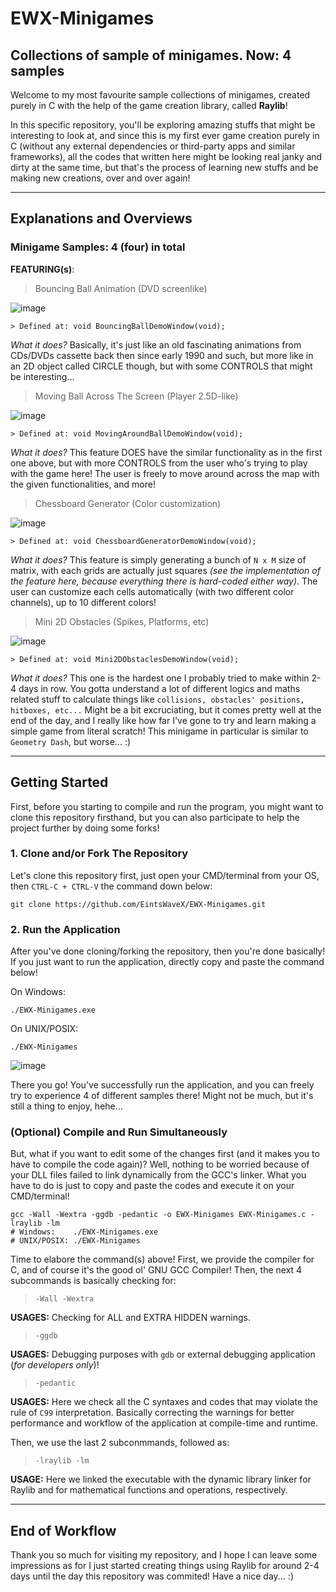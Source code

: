 # EWX-Minigames

## Collections of sample of minigames. Now: 4 samples

Welcome to my most favourite sample collections of minigames, created purely in C with the help of the game creation library, called **Raylib**!

In this specific repository, you'll be exploring amazing stuffs that might be interesting to look at, and since this is my first ever game creation purely in C (without any external dependencies or third-party apps and similar frameworks), all the codes that written here might be looking real janky and dirty at the same time, but that's the process of learning new stuffs and be making new creations, over and over again!

***

## Explanations and Overviews

### Minigame Samples: 4 (four) in total

**FEATURING(s)**:
> Bouncing Ball Animation (DVD screenlike)

![image](images/BouncingBall.png)

    > Defined at: void BouncingBallDemoWindow(void);

*What it does?*
Basically, it's just like an old fascinating animations from CDs/DVDs cassette back then since early 1990 and such, but more like in an 2D object called CIRCLE though, but with some CONTROLS that might be interesting...

> Moving Ball Across The Screen (Player 2.5D-like)

![image](images/MovingBallAcrossScreen.png)

    > Defined at: void MovingAroundBallDemoWindow(void);

*What it does?*
This feature DOES have the similar functionality as in the first one above, but with more CONTROLS from the user who's trying to play with the game here! The user is freely to move around across the map with the given functionalities, and more!

> Chessboard Generator (Color customization)

![image](images/ChessboardGenerator.png)

    > Defined at: void ChessboardGeneratorDemoWindow(void);

*What it does?* This feature is simply generating a bunch of `N x M` size of matrix, with each grids are actually just squares *(see the implementation of the feature here, because everything there is hard-coded either way)*. The user can customize each cells automatically (with two different color channels), up to 10 different colors!

> Mini 2D Obstacles (Spikes, Platforms, etc)

![image](images/Mini2DPlatformer.png)

    > Defined at: void Mini2DObstaclesDemoWindow(void);

*What it does?* This one is the hardest one I probably tried to make within 2-4 days in row. You gotta understand a lot of different logics and maths related stuff to calculate things like `collisions, obstacles' positions, hitboxes, etc...` Might be a bit excruciating, but it comes pretty well at the end of the day, and I really like how far I've gone to try and learn making a simple game from literal scratch! This minigame in particular is similar to `Geometry Dash`, but worse... :)

***

## Getting Started

First, before you starting to compile and run the program, you might want to clone this repository firsthand, but you can also participate to help the project further by doing some forks!

### 1. Clone and/or Fork The Repository

Let's clone this repository first, just open your CMD/terminal from your OS, then `CTRL-C + CTRL-V` the command down below:

    git clone https://github.com/EintsWaveX/EWX-Minigames.git

### 2. Run the Application

After you've done cloning/forking the repository, then you're done basically! If you just want to run the application, directly copy and paste the command below!

On Windows:

    ./EWX-Minigames.exe

On UNIX/POSIX:

    ./EWX-Minigames

![image](images/MainMenu.png)

There you go! You've successfully run the application, and you can freely try to experience 4 of different samples there! Might not be much, but it's still a thing to enjoy, hehe...

### (Optional) Compile and Run Simultaneously

But, what if you want to edit some of the changes first (and it makes you to have to compile the code again)? Well, nothing to be worried because of your DLL files failed to link dynamically from the GCC's linker. What you have to do is just to copy and paste the codes and execute it on your CMD/terminal!

    gcc -Wall -Wextra -ggdb -pedantic -o EWX-Minigames EWX-Minigames.c -lraylib -lm
    # Windows:    ./EWX-Minigames.exe
    # UNIX/POSIX: ./EWX-Minigames

Time to elabore the command(s) above!
First, we provide the compiler for C, and of course it's the good ol' GNU GCC Compiler! Then, the next 4 subcommands is basically checking for:

> `-Wall -Wextra`

**USAGES:** Checking for ALL and EXTRA HIDDEN warnings.

> `-ggdb`

**USAGES:** Debugging purposes with `gdb` or external debugging application (*for developers only*)!

> `-pedantic`

**USAGES:** Here we check all the C syntaxes and codes that may violate the rule of `C99` interpretation. Basically correcting the warnings for better performance and workflow of the application at compile-time and runtime.

Then, we use the last 2 subconmmands, followed as:

> `-lraylib -lm`

**USAGE:** Here we linked the executable with the dynamic library linker for Raylib and for mathematical functions and operations, respectively.

***

## End of Workflow

Thank you so much for visiting my repository, and I hope I can leave some impressions as for I just started creating things using Raylib for around 2-4 days until the day this repository was commited! Have a nice day... :)
